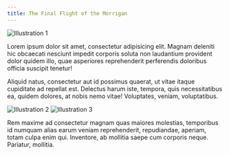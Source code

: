 ```yaml
---
title: The Final Flight of the Morrigan
---
```


![Illustration 1](https://placehold.it/500x300)

Lorem ipsum dolor sit amet, consectetur adipisicing elit. Magnam deleniti hic obcaecati nesciunt impedit corporis soluta non laudantium provident dolor quidem illo, quae asperiores reprehenderit perferendis doloribus officia suscipit tenetur!

Aliquid natus, consectetur aut id possimus quaerat, ut vitae itaque cupiditate ad repellat est. Delectus harum iste, tempora, quis necessitatibus ea, quidem dolores, at nobis nemo vitae! Voluptates, veniam, voluptatibus.

![Illustration 2](https://placehold.it/300x500)
![Illustration 3](https://placehold.it/300x500)

Rem maxime ad consectetur magnam quas maiores molestias, temporibus id numquam alias earum veniam reprehenderit, repudiandae, aperiam, totam culpa enim qui. Inventore, ab mollitia saepe cum corporis neque. Pariatur, mollitia.
